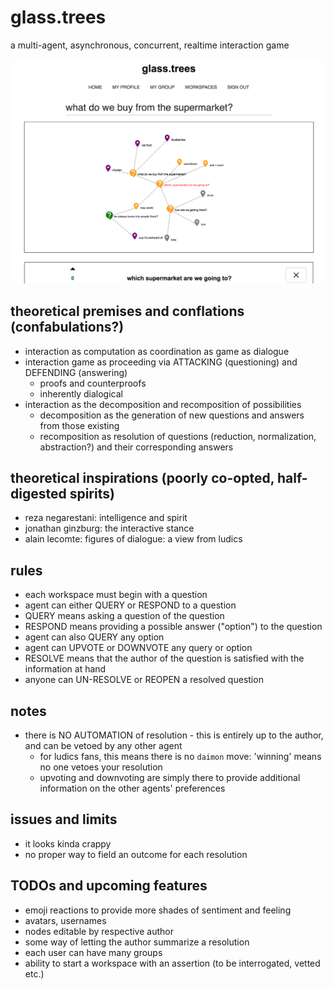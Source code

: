 # glass.trees

a multi-agent, asynchronous, concurrent, realtime interaction game

![](./docs/images/glass_trees_screenshot.png)

## theoretical premises and conflations (confabulations?)

- interaction as computation as coordination as game as dialogue
- interaction game as proceeding via ATTACKING (questioning) and DEFENDING (answering)
  - proofs and counterproofs
  - inherently dialogical
- interaction as the decomposition and recomposition of possibilities
  - decomposition as the generation of new questions and answers from those existing
  - recomposition as resolution of questions (reduction, normalization, abstraction?) and their corresponding answers

## theoretical inspirations (poorly co-opted, half-digested spirits)

- reza negarestani: intelligence and spirit
- jonathan ginzburg: the interactive stance
- alain lecomte: figures of dialogue: a view from ludics

## rules

- each workspace must begin with a question
- agent can either QUERY or RESPOND to a question
- QUERY means asking a question of the question
- RESPOND means providing a possible answer ("option") to the question
- agent can also QUERY any option
- agent can UPVOTE or DOWNVOTE any query or option
- RESOLVE means that the author of the question is satisfied with the information at hand
- anyone can UN-RESOLVE or REOPEN a resolved question

## notes

- there is NO AUTOMATION of resolution - this is entirely up to the author, and can be vetoed by any other agent
  - for ludics fans, this means there is no `daimon` move: 'winning' means no one vetoes your resolution
  - upvoting and downvoting are simply there to provide additional information on the other agents' preferences

## issues and limits

- it looks kinda crappy
- no proper way to field an outcome for each resolution

## TODOs and upcoming features

- emoji reactions to provide more shades of sentiment and feeling
- avatars, usernames
- nodes editable by respective author
- some way of letting the author summarize a resolution
- each user can have many groups
- ability to start a workspace with an assertion (to be interrogated, vetted etc.)
